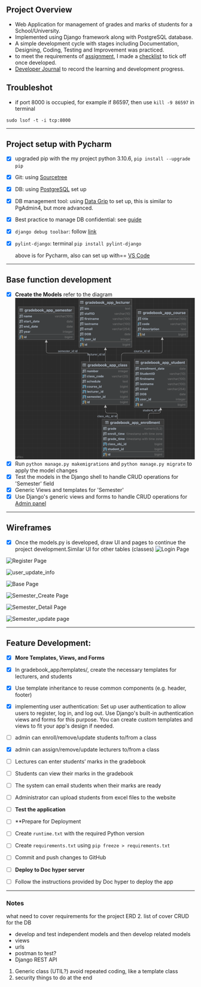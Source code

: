 ## Project Overview

- Web Application for management of grades and marks of students for a School/University.
- Implemented using Django framework along with PostgreSQL database.
- A simple development cycle with stages including Documentation, Designing, Coding, Testing and Improvement was practiced.
- to meet the requirements of [assignment](./Documents/7420_S1_2023_Assignment_1.pdf), I made a [checklist](./Documents/Checklist.md) to tick off once developed.
- [Developer Journal](./Documents/Developer_Journal.md) to record the learning and development progress.


## Troubleshot
- if  port 8000 is occupied, for example if 86597, then use `kill -9 86597` in terminal
```terminal
sudo lsof -t -i tcp:8000
```

---

## Project setup with Pycharm

- [x] upgraded pip with the my project python 3.10.6, `pip install --upgrade pip`
- [x] Git: using [Sourcetree](https://www.sourcetreeapp.com/)
- [x] DB: using [PostgreSQL](./Documents/PostgreSQL_Setup.md) set up
- [x] DB management tool: using [Data Grip](./Documents/Data_Grip.md) to set up, this is similar to PgAdmin4, but more advanced.
- [x] Best practice to manage DB confidential: see [guide](./Documents/Environment_Variables.md)
- [x] `django debug toolbar`: follow [link](https://django-debug-toolbar.readthedocs.io/en/latest/installation.html)
- [x] `pylint-django`: terminal `pip install pylint-django`

    above is for Pycharm, also can set up with== [VS Code](./Documents/VSCode_Setup.md)

---
## Base function development
- [x] **Create the Models** refer to the diagram
![ERD generated by Data_Grip](./Documents/ERD.png)
- [x]  Run `python manage.py makemigrations` and `python manage.py migrate` to apply the model changes
- [x] Test the models in the Django shell to handle CRUD operations for 'Semester' field
- [x] Generic Views and templates for 'Semester'
- [x] Use Django's generic views and forms to handle CRUD operations for [Admin panel](https://docs.djangoproject.com/en/4.2/ref/contrib/admin/)

---
## Wireframes
- [x] Once the models.py is developed, draw UI and pages to continue the project development.Similar UI for other tables (classes)
![Login Page](https://docs.google.com/drawings/d/1tlMWAUxke-RP8ADKwl61gFt-GnvFrUUQUFPeDmOjyhU/export/png)

![Register Page](https://docs.google.com/drawings/d/1XckomU1CYZkBOoSD8oIQig40dt7TBqZnALiZBldNGsU/export/png)

![user_update_info](https://docs.google.com/drawings/d/1PsjYcnM_y-y5oq3TCsrp0STLEa6aoQ8BKoLDbDF1bU8/export/png)

![Base Page](https://docs.google.com/drawings/d/1YM8HTNJj0XQPhqfXlAhYZG1rJ1J3M2r6ZzWOHpRMVPY/export/png)

![Semester_Create Page](https://docs.google.com/drawings/d/1ZQIRs_D_KDNcTRHx2jOXCBT55gt_nPcjMFLDGUckjd8/export/png)

![Semester_Detail Page](https://docs.google.com/drawings/d/16eweJIPgsRZ7yWD_cOYQ-tLQ4l84LPLDNeruNzzXHsg/export/png)

![Semester_update page](https://docs.google.com/drawings/d/1IYvwFr6Nu8EJp3uezesdwax72t551_J6P9Q77oPqySM/export/png)

---

## Feature Development:

- [x] **More Templates, Views, and Forms**
- [x] In gradebook_app/templates/, create the necessary templates for lecturers, and students
- [x] Use template inheritance to reuse common components (e.g. header, footer)
- [x] implementing user authentication: Set up user authentication to allow users to register, log in, and log out. Use Django's built-in authentication views and forms for this purpose. You can create custom templates and views to fit your app's design if needed.
- [ ] admin can enroll/remove/update students to/from a class
- [x] admin can assign/remove/update lecturers to/from a class
- [ ] Lectures can enter students’ marks in the gradebook
- [ ] Students can view their marks in the gradebook
- [ ] The system can email students when their marks are ready
- [ ] Administrator can upload students from excel files to the website

- [ ] **Test the application**

- [ ] **Prepare for Deployment 
- [ ] Create `runtime.txt` with the required Python version
- [ ] Create `requirements.txt` using `pip freeze > requirements.txt`
- [ ] Commit and push changes to GitHub

- [ ] **Deploy to Doc hyper server**
- [ ] Follow the instructions provided by Doc hyper to deploy the app

---

### Notes
what need to cover requirements for the project
ERD
2. list of cover CRUD for the DB
- develop and test independent models and then develop related models
- views
- urls
- postman to test?
- Django REST API
1. Generic class (UTIL?) avoid repeated coding, like a template class
2. security things to do at the end


